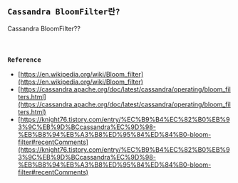 ## `Cassandra BloomFilter란?`

Cassandra BloomFilter??

<br>

### `Reference`

- [https://en.wikipedia.org/wiki/Bloom_filter](https://en.wikipedia.org/wiki/Bloom_filter)
- [https://cassandra.apache.org/doc/latest/cassandra/operating/bloom_filters.html](https://cassandra.apache.org/doc/latest/cassandra/operating/bloom_filters.html)
- [https://knight76.tistory.com/entry/%EC%B9%B4%EC%82%B0%EB%93%9C%EB%9D%BCcassandra%EC%9D%98-%EB%B8%94%EB%A3%B8%ED%95%84%ED%84%B0-bloom-filter#recentComments](https://knight76.tistory.com/entry/%EC%B9%B4%EC%82%B0%EB%93%9C%EB%9D%BCcassandra%EC%9D%98-%EB%B8%94%EB%A3%B8%ED%95%84%ED%84%B0-bloom-filter#recentComments)